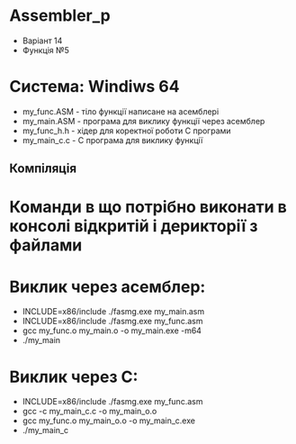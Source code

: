 # Assembler_p

- Варіант 14
- Функція №5

# Система: Windiws 64

- my_func.ASM - тіло функції написане на асемблері
- my_main.ASM - програма для виклику функції через асемблер
- my_func_h.h - хідер для коректної роботи C програми
- my_main_c.c - С програма для виклику функції

## Компіляція
# Команди в що потрібно виконати в консолі відкритій і дерикторії з файлами

# Виклик через асемблер:
- INCLUDE=x86/include ./fasmg.exe my_main.asm
- INCLUDE=x86/include ./fasmg.exe my_func.asm
- gcc my_func.o  my_main.o -o my_main.exe -m64
- ./my_main

# Виклик через C:
- INCLUDE=x86/include ./fasmg.exe my_func.asm
- gcc -c my_main_c.c -o my_main_o.o
- gcc my_func.o my_main_o.o -o my_main_c.exe
- ./my_main_c
